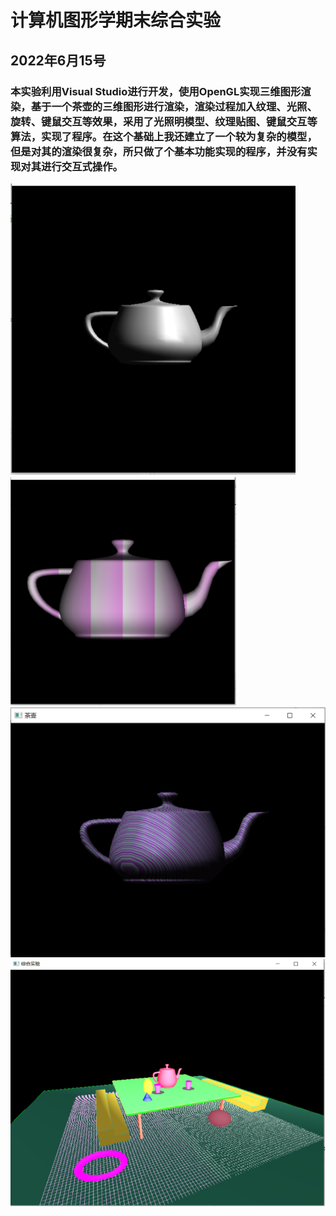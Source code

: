 # 计算机图形学期末综合实验
## 2022年6月15号
### 本实验利用Visual Studio进行开发，使用OpenGL实现三维图形渲染，基于一个茶壶的三维图形进行渲染，渲染过程加入纹理、光照、旋转、键鼠交互等效果，采用了光照明模型、纹理贴图、键鼠交互等算法，实现了程序。在这个基础上我还建立了一个较为复杂的模型，但是对其的渲染很复杂，所只做了个基本功能实现的程序，并没有实现对其进行交互式操作。


![image](https://github.com/Polaris1491319352/Graphics/blob/main/image/qimo1.jpg)
![image](https://github.com/Polaris1491319352/Graphics/blob/main/image/qimo2.jpg)
![image](https://github.com/Polaris1491319352/Graphics/blob/main/image/qimo3.jpg)
![image](https://github.com/Polaris1491319352/Graphics/blob/main/image/qimo4.jpg)

